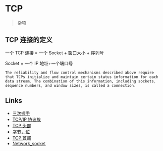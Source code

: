 # TCP

> 杂项

## TCP 连接的定义

一个 TCP 连接 = 一个 Socket + 窗口大小 + 序列号

Socket = 一个 IP 地址+一个端口号

```doc
The reliability and flow control mechanisms described above require that TCPs initialize and maintain certain status information for each data stream. The combination of this information, including sockets, sequence numbers, and window sizes, is called a connection.
```

## Links

- [三次握手](https://draveness.me/whys-the-design-tcp-three-way-handshake/)
- [TCP/IP 协议族](https://zh.wikipedia.org/wiki/TCP/IP%E5%8D%8F%E8%AE%AE%E6%97%8F)
- [TCP 头部](http://www.cnblogs.com/li-hao/archive/2011/12/07/2279912.html)
- [字节，位](http://www.cnblogs.com/myseagull/archive/2008/08/09/1264131.html)
- [TCP 首部](https://www.cnblogs.com/fantastic123/p/8968132.html)
- [Network_socket](https://en.wikipedia.org/wiki/Network_socket)
